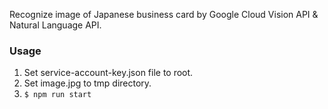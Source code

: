 Recognize image of Japanese business card by Google Cloud Vision API & Natural Language API.

### Usage

1. Set service-account-key.json file to root.
1. Set image.jpg to tmp directory.
1. `$ npm run start`
